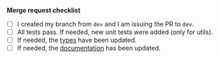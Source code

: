 **Merge request checklist**

- [ ] I created my branch from `dev` and I am issuing the PR to `dev`.
- [ ] All tests pass. If needed, new unit tests were added (only for utils).
- [ ] If needed, the [types](https://github.com/mistic100/Photo-Sphere-Viewer/tree/dev/types) have been updated.
- [ ] If needed, the [documentation](https://github.com/mistic100/Photo-Sphere-Viewer/tree/dev/docs) has been updated.
